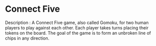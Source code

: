 # Connect Five

Description : A Connect Five game, also called Gomoku, for two human players to play against each other. Each player takes turns placing
their tokens on the board. The goal of the game is to form an unbroken line of chips in any direction. 
